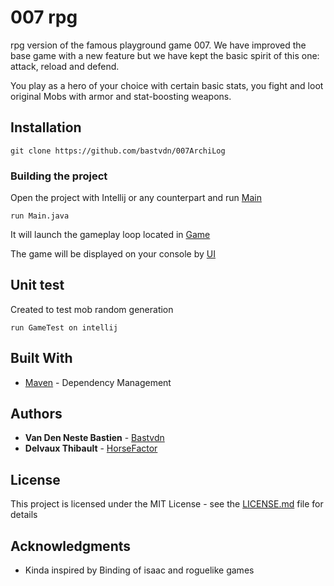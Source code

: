 # 007 rpg

rpg version of the famous playground game 007.
We have improved the base game with a new feature but we have
kept the basic spirit of this one: attack, reload and defend.

You play as a hero of your choice with certain basic stats, you
fight and loot original Mobs with armor and stat-boosting weapons.


## Installation

```
git clone https://github.com/bastvdn/007ArchiLog
```

### Building the project

Open the project with Intellij or any counterpart and run [Main](https://github.com/bastvdn/007ArchiLog/blob/master/src/game/Main.java)

```
run Main.java
```

It will launch the gameplay loop located in [Game](https://github.com/bastvdn/007ArchiLog/blob/master/src/game/Game.java)

The game will be displayed on your console by [UI](https://github.com/bastvdn/007ArchiLog/blob/master/src/game/UI.java)

## Unit test

Created to test mob random generation

```
run GameTest on intellij
```

## Built With

* [Maven](https://maven.apache.org/) - Dependency Management

## Authors

* **Van Den Neste Bastien** - [Bastvdn](https://github.com/bastvdn)
* **Delvaux Thibault** - [HorseFactor](https://github.com/Horsefactor/)


## License

This project is licensed under the MIT License - see the [LICENSE.md](LICENSE.md) file for details

## Acknowledgments

* Kinda inspired by Binding of isaac and roguelike games

